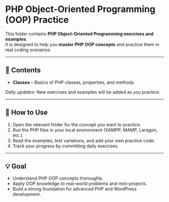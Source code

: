 # PHP Object-Oriented Programming (OOP) Practice

This folder contains **PHP Object-Oriented Programming exercises and examples**.  
It is designed to help you **master PHP OOP concepts** and practice them in real coding scenarios.

---

## 📂 Contents

- **Classes** – Basics of PHP classes, properties, and methods  

*Daily updates:* New exercises and examples will be added as you practice.

---

## 🚀 How to Use

1. Open the relevant folder for the concept you want to practice.  
2. Run the PHP files in your local environment (XAMPP, MAMP, Laragon, etc.).  
3. Read the examples, test variations, and add your own practice code.  
4. Track your progress by committing daily exercises.

---

## 💡 Goal

- Understand PHP OOP concepts thoroughly.  
- Apply OOP knowledge to real-world problems and mini-projects.  
- Build a strong foundation for advanced PHP and WordPress development.  


